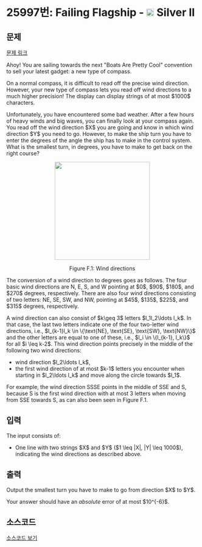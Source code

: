 # 25997번: Failing Flagship - <img src="https://static.solved.ac/tier_small/9.svg" style="height:20px" /> Silver II

<!-- performance -->

<!-- 문제 제출 후 깃허브에 푸시를 했을 때 제출한 코드의 성능이 입력될 공간입니다.-->

<!-- end -->

## 문제

[문제 링크](https://boj.kr/25997)

<p>Ahoy! You are sailing towards the next "Boats Are Pretty Cool" convention to sell your latest gadget: a new type of compass.</p>

<p>On a normal compass, it is difficult to read off the precise wind direction. However, your new type of compass lets you read off wind directions to a much higher precision! The display can display strings of at most $1000$ characters.</p>

<p>Unfortunately, you have encountered some bad weather. After a few hours of heavy winds and big waves, you can finally look at your compass again. You read off the wind direction $X$ you are going and know in which wind direction $Y$ you need to go. However, to make the ship turn you have to enter the degrees of the angle the ship has to make in the control system. What is the smallest turn, in degrees, you have to make to get back on the right course?</p>

<p style="text-align: center;"><img alt="" src="https://upload.acmicpc.net/e7038f3e-a40c-45fc-bd97-890828ae2122/-/preview/" style="width: 250px; height: 257px;"></p>

<p style="text-align: center;">Figure F.1: Wind directions</p>

<p>The conversion of a wind direction to degrees goes as follows. The four basic wind directions are N, E, S, and W pointing at $0$, $90$, $180$, and $270$ degrees, respectively. There are also four wind directions consisting of two letters: NE, SE, SW, and NW, pointing at $45$, $135$, $225$, and $315$ degrees, respectively.</p>

<p>A wind direction can also consist of $k\geq 3$ letters $l_1l_2\ldots l_k$. In that case, the last two letters indicate one of the four two-letter wind directions, i.e., $l_{k-1}l_k \in \{\text{NE}, \text{SE}, \text{SW}, \text{NW}\}$ and the other letters are equal to one of these, i.e., $l_i \in \{l_{k-1}, l_k\}$ for all $i \leq k-2$. This wind direction points precisely in the middle of the following two wind directions:</p>

<ul>
<li>wind direction $l_2\ldots l_k$,</li>
<li>the first wind direction of at most $k-1$ letters you encounter when starting in $l_2\ldots l_k$ and move along the circle towards $l_1$.</li>
</ul>

<p>For example, the wind direction SSSE points in the middle of SSE and S, because S is the first wind direction with at most 3 letters when moving from SSE towards S, as can also been seen in Figure F.1.</p>

## 입력

<p>The input consists of:</p>

<ul>
<li>One line with two strings $X$ and $Y$ ($1 \leq |X|, |Y| \leq 1000$), indicating the wind directions as described above.</li>
</ul>

## 출력

<p>Output the smallest turn you have to make to go from direction $X$ to $Y$.</p>

<p>Your answer should have an <em>absolute</em> error of at most $10^{-6}$.</p>

## 소스코드

[소스코드 보기](Failing%20Flagship.cpp)